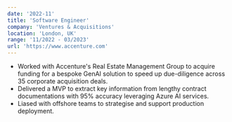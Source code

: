 ```yaml
---
date: '2022-11'
title: 'Software Engineer'
company: 'Ventures & Acquisitions'
location: 'London, UK'
range: '11/2022 - 03/2023'
url: 'https://www.accenture.com'
---
```


- Worked with Accenture's Real Estate Management Group to acquire funding for a bespoke GenAI solution to speed up due-diligence across 35 corporate acquisition deals.
- Delivered a MVP to extract key information from lengthy contract documentations with 95% accuracy leveraging Azure AI services.
- Liased with offshore teams to strategise and support production deployment.
